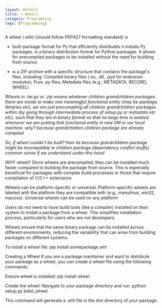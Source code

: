 ```yaml
---
layout: default
title: 🔥 Wheels
category: Programming
tags: [Programming]
---
```


A wheel (.whl) {should follow PEP427 formatting standard} is 

- built-package format for Py that efficiently distributes n installs Py packages. is a binary distribution format for Python packages. It allows for precompiled packages to be installed without the need for building from source.

- is a ZIP archive with a specific structure that contains the package's files, including: Compiled binary files (.so, .dll, .pyd for extension modules); Pure .py files; Metadata files (e.g., METADATA, RECORD, WHEEL)

_Wheels in .tar.gz or .zip means whatever children grandchildren packages there are inside to make one meaningful functional entity (may be package, libraries etc), we are just precompiling all children grandchildren packages within (by going through intermediate process of setup.py or metadata etc etc), such that they are in binary format so that no large time is wasted whenever we are putting that functional entity in new VM or our local machine. why? because grandchildren children package are already compiled_

_So, if wheel couldn't be built? then its because grandchildren package might be incompatible w children package (dependency conflict stuffs). common sense if we understand under-the-hood_

WHY wheel? Since wheels are precompiled, they can be installed much faster compared to building the package from source. This is especially beneficial for packages with complex build processes or those that require compilation of C/C++ extensions

 Wheels can be platform-specific or universal. Platform-specific wheels are labeled with the platform they are compatible with (e.g., manylinux, win32, macosx). Universal wheels can be used on any platform

 Users do not need to have build tools (like a compiler) installed on their system to install a package from a wheel. This simplifies installation process, particularly for users who are not developers.

Wheels ensure that the same binary package can be installed across different environments, reducing the variability that can arise from building packages on different systems.

To install a wheel file:
pip install somepackage.whl

Creating a Wheel
If you are a package maintainer and want to distribute your package as a wheel, you can create a wheel file using the following commands:

Ensure wheel is installed:
pip install wheel   

Create the wheel:
Navigate to your package directory and run:
python setup.py bdist_wheel

This command will generate a .whl file in the dist directory of your package.
